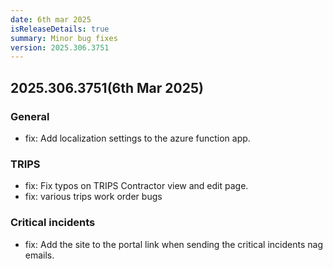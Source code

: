 ```yaml
---
date: 6th mar 2025
isReleaseDetails: true
summary: Minor bug fixes
version: 2025.306.3751
---
```

## 2025.306.3751(6th Mar 2025) 

### General
* fix: Add localization settings to the azure function app.

### TRIPS
* fix: Fix typos on TRIPS Contractor view and edit page. 
* fix: various trips work order bugs 

### Critical incidents
* fix: Add the site to the portal link when sending the critical incidents nag emails. 